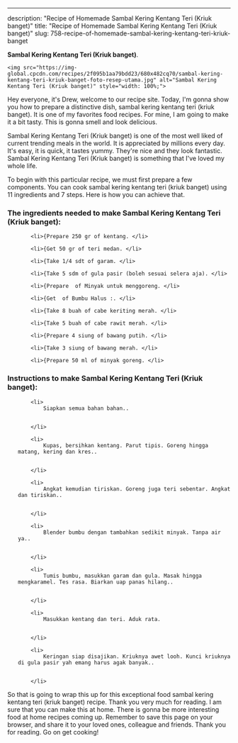 ---
description: "Recipe of Homemade Sambal Kering Kentang Teri (Kriuk banget)"
title: "Recipe of Homemade Sambal Kering Kentang Teri (Kriuk banget)"
slug: 758-recipe-of-homemade-sambal-kering-kentang-teri-kriuk-banget

<p>
	<strong>Sambal Kering Kentang Teri (Kriuk banget)</strong>. 
	
</p>
<p>
	
	<img src="https://img-global.cpcdn.com/recipes/2f095b1aa79bdd23/680x482cq70/sambal-kering-kentang-teri-kriuk-banget-foto-resep-utama.jpg" alt="Sambal Kering Kentang Teri (Kriuk banget)" style="width: 100%;">
	
	
</p>
<p>
	Hey everyone, it's Drew, welcome to our recipe site. Today, I'm gonna show you how to prepare a distinctive dish, sambal kering kentang teri (kriuk banget). It is one of my favorites food recipes. For mine, I am going to make it a bit tasty. This is gonna smell and look delicious.
</p>
	
<p>
	
</p>
<p>
	Sambal Kering Kentang Teri (Kriuk banget) is one of the most well liked of current trending meals in the world. It is appreciated by millions every day. It's easy, it is quick, it tastes yummy. They're nice and they look fantastic. Sambal Kering Kentang Teri (Kriuk banget) is something that I've loved my whole life.
</p>

<p>
To begin with this particular recipe, we must first prepare a few components. You can cook sambal kering kentang teri (kriuk banget) using 11 ingredients and 7 steps. Here is how you can achieve that.
</p>

<h3>The ingredients needed to make Sambal Kering Kentang Teri (Kriuk banget):</h3>

<ol>
	
		<li>{Prepare 250 gr of kentang. </li>
	
		<li>{Get 50 gr of teri medan. </li>
	
		<li>{Take 1/4 sdt of garam. </li>
	
		<li>{Take 5 sdm of gula pasir (boleh sesuai selera aja). </li>
	
		<li>{Prepare  of Minyak untuk menggoreng. </li>
	
		<li>{Get  of Bumbu Halus :. </li>
	
		<li>{Take 8 buah of cabe keriting merah. </li>
	
		<li>{Take 5 buah of cabe rawit merah. </li>
	
		<li>{Prepare 4 siung of bawang putih. </li>
	
		<li>{Take 3 siung of bawang merah. </li>
	
		<li>{Prepare 50 ml of minyak goreng. </li>
	
</ol>
<p>
	
</p>

<h3>Instructions to make Sambal Kering Kentang Teri (Kriuk banget):</h3>

<ol>
	
		<li>
			Siapkan semua bahan bahan..
			
			
		</li>
	
		<li>
			Kupas, bersihkan kentang. Parut tipis. Goreng hingga matang, kering dan kres..
			
			
		</li>
	
		<li>
			Angkat kemudian tiriskan. Goreng juga teri sebentar. Angkat dan tiriskan..
			
			
		</li>
	
		<li>
			Blender bumbu dengan tambahkan sedikit minyak. Tanpa air ya..
			
			
		</li>
	
		<li>
			Tumis bumbu, masukkan garam dan gula. Masak hingga mengkaramel. Tes rasa. Biarkan uap panas hilang..
			
			
		</li>
	
		<li>
			Masukkan kentang dan teri. Aduk rata.
			
			
		</li>
	
		<li>
			Keringan siap disajikan. Kriuknya awet looh. Kunci kriuknya di gula pasir yah emang harus agak banyak..
			
			
		</li>
	
</ol>

<p>
	
</p>

<p>
	So that is going to wrap this up for this exceptional food sambal kering kentang teri (kriuk banget) recipe. Thank you very much for reading. I am sure that you can make this at home. There is gonna be more interesting food at home recipes coming up. Remember to save this page on your browser, and share it to your loved ones, colleague and friends. Thank you for reading. Go on get cooking!
</p>
